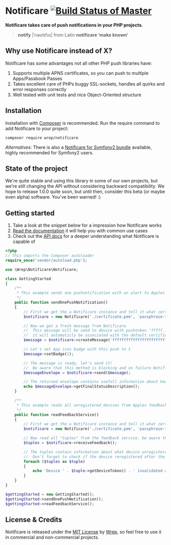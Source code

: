 # Notificare [![Build Status of Master](https://travis-ci.org/wrep/notificare.png?branch=master)](https://travis-ci.org/wrep/notificare)
**Notificare takes care of push notifications in your PHP projects.**

> **notify** |ˈnəʊtɪfʌɪ| from Latin **notificare ‘make known’**

## Why use Notificare instead of X?
Notificare has some advantages not all other PHP push libraries have:

1. Supports multiple APNS certificates, so you can push to multiple Apps/Passbook Passes
2. Takes excellent care of PHPs buggy SSL-sockets, handles all quirks and error responses correctly
3. Well tested with unit tests and nice Object-Oriented structure

## Installation
Installation with [Composer](http://getcomposer.org) is recommended. Run the require command to add Notificare to your project:

`composer require wrep/notificare`

*Alternatives:*
There is also a [Notificare for Symfony2 bundle](https://github.com/wrep/notificare-symfony) available, highly recommended for Symfony2 users.

## State of the project
We're quite stable and using this library in some of our own projects, but we're still changing the API without considering backward compatibility. We hope to release 1.0.0 quite soon, but until then, consider this beta (or maybe even alpha) software. You've been warned! :)

## Getting started
1. Take a look at the snippet below for a impression how Notificare works
2. [Read the documentation](/doc/Readme.md) it will help you with common use cases
3. Check out the [API docs](http://wrep.github.com/notificare/master/) for a deeper understanding what Notificare is capable of

```php
<?php
// This imports the Composer autoloader
require_once('vendor/autoload.php');

use \Wrep\Notificare\Notificare;

class GettingStarted
{
	/**
	 * This example sends one pushnotification with an alert to Apples production push servers
	 */
    public function sendOnePushNotification()
    {
        // First we get the a Notificare instance and tell it what certificate to use as default certificate
        $notificare = new Notificare('./certificate.pem', 'passphrase-to-use');

        // Now we get a fresh message from Notificare
        //  This message will be send to device with pushtoken 'fffff...'
        //  it will automaticly be associated with the default certificate
        $message = $notificare->createMessage('ffffffffffffffffffffffffffffffffffffffffffffffffffffffffffffffff');

        // Let's set App icon badge with this push to 1
        $message->setBadge(1);

        // The message is ready, let's send it!
        //  Be aware that this method is blocking and on failure Notificare will retry a few times
        $messageEnvelope = $notificare->send($message);

        // The returned envelope contains usefull information about how many retries where needed and if sending succeeded
        echo $messageEnvelope->getFinalStatusDescription();
    }

    /**
     * This example reads all unregistered devices from Apples feedback service
     */
    public function readFeedbackService()
    {
        // First we get the a Notificare instance and tell it what certificate to use as default certificate
        $notificare = new Notificare('./certificate.pem', 'passphrase-to-use');

        // Now read all "tuples" from the feedback service, be aware that this method is blocking
        $tuples = $notificare->receiveFeedback();

        // The tuples contain information about what device unregistered and when it did unregister.
        //  Don't forget to check if the device reregistered after the "invaidated at" date!
        foreach ($tuples as $tuple)
        {
            echo 'Device ' . $tuple->getDeviceToken() . ' invalidated at ' . $tuple->getInvalidatedAt()->format(\DateTime::ISO8601) . PHP_EOL;
        }
    }
}

$gettingStarted = new GettingStarted();
$gettingStarted->sendOnePushNotification();
$gettingStarted->readFeedbackService();
```

## License & Credits
Notificare is released under the [MIT License](License) by [Wrep](http://www.wrep.nl/), so feel free to use it in commercial and non-commercial projects.